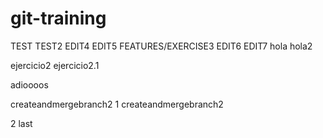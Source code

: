 # git-training
TEST
TEST2
EDIT4
EDIT5
FEATURES/EXERCISE3
EDIT6
EDIT7
hola
hola2

ejercicio2
ejercicio2.1

adioooos

createandmergebranch2
1
createandmergebranch2

2
last
